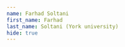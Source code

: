 ```yaml
--- 
name: Farhad Soltani  
first_name: Farhad 
last_name: Soltani (York university) 
hide: true 
--- 
```

 
 